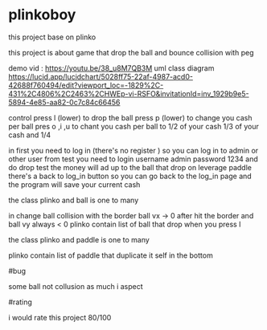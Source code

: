 # plinkoboy
this project base on plinko 

this project is about game that drop the ball and bounce collision with peg 

demo vid :
https://youtu.be/38_u8M7QB3M
uml class diagram 
https://lucid.app/lucidchart/5028ff75-22af-4987-acd0-42688f760494/edit?viewport_loc=-1829%2C-431%2C4806%2C2463%2CHWEp-vi-RSFO&invitationId=inv_1929b9e5-5894-4e85-aa82-0c7c84c66456

control 
press l (lower) to drop the ball 
press p (lower) to change you cash per ball
pres o ,i ,u to chant you cash per ball to 1/2 of your cash 1/3 of your cash and 1/4 

in first you need to log in (there's no register ) so you can log in to admin or other user
from test you need to login username admin password 1234 
and do drop test the money will ad up to the ball that drop on leverage paddle
there's a back to log_in button so you can go back
to the log_in page and the program will save your current cash

the class plinko and ball is one to many

in change ball collision with the border ball vx -> 0 after hit the border
and ball vy always < 0
plinko contain list of ball that drop when you press l

the class plinko and paddle is one to many

plinko contain list of paddle that duplicate it self in the bottom

#bug 

some ball not collusion as much i aspect

#rating 

i would rate this project 80/100